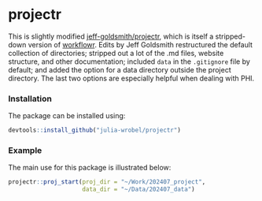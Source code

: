 # projectr

This is slightly modified [jeff-goldsmith/projectr](https://github.com/jeff-goldsmith/projectr), which is itself a stripped-down version of [workflowr](https://github.com/jdblischak/workflowr). Edits by Jeff Goldsmith restructured the default collection of directories; stripped out a lot of the .md files, website structure, and other documentation; included `data` in the `.gitignore` file by default; and added the option for a data directory outside the project directory. The last two options are especially helpful when dealing with PHI. 

### Installation

The package can be installed using:

``` r 
devtools::install_github("julia-wrobel/projectr")
```

### Example

The main use for this package is illustrated below:

``` r
projectr::proj_start(proj_dir = "~/Work/202407_project", 
                     data_dir = "~/Data/202407_data")
```
